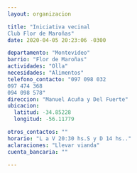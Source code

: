 ```yaml
---
layout: organizacion

title: "Iniciativa vecinal
Club Flor de Maroñas"
date: 2020-04-05 20:23:06 -0300

departamento: "Montevideo"
barrio: "Flor de Maroñas"
actividades: "Olla"
necesidades: "Alimentos"
telefono_contacto: "097 098 032 
097 474 368 
094 098 578"
direccion: "Manuel Acuña y Del Fuerte"
ubicacion:
  latitud: -34.85228
  longitud: -56.11779

otros_contactos: ""
horario: "L a V 20:30 hs.S y D 14 hs.."
aclaraciones: "Llevar vianda"
cuenta_bancaria: ""

---
```


